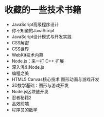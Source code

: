 # 收藏的一些技术书籍

- JavaScript高级程序设计
- 你不知道的JavaScript
- JavaScript设计模式与开发实践 
- CSS解密
- CSS世界
- WebKit技术内幕
- Node.js：来一打 C++ 扩展
- 深入浅出Node.js
- 编程之美
- HTML5 Canvas核心技术 图形动画与游戏开发
- 3D数学基础：图形与游戏开发
- Node.js区块链开发
- 忍者秘籍2
- 高效前端
- 程序员的数学